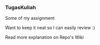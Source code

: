 ### TugasKuliah
Some of my assignment

Want to keep it neat so I can easily review :)

Read more explanation on Repo's Wiki
